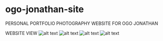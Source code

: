 # ogo-jonathan-site
PERSONAL PORTFOLIO PHOTOGRAPHY WEBSITE FOR OGO JONATHAN

WEBSITE VIEW
![alt text](https://github.com/chrisafinotan/ogo-jonathan-site/blob/main/web_sc/homepageSC.png?raw=true)
![alt text](https://github.com/chrisafinotan/ogo-jonathan-site/blob/main/web_sc/homepageSC2.png?raw=true)
![alt text](https://github.com/chrisafinotan/ogo-jonathan-site/blob/main/web_sc/menupageSC.png?raw=true)
![alt text](https://github.com/chrisafinotan/ogo-jonathan-site/blob/main/web_sc/projectpageSC.png?raw=true)